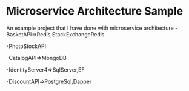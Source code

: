 # Microservice Architecture Sample
An example project that I have done with microservice architecture
-BasketAPI=>Redis,StackExchangeRedis

-PhotoStockAPI

-CatalogAPI=>MongoDB

-IdentityServer4=>SqlServer,EF

-DiscountAPI=>PostgreSql,Dapper

